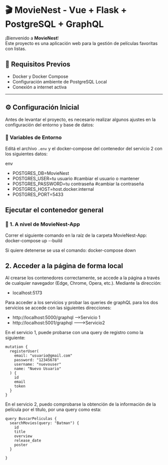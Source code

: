 # 🎬 MovieNest - Vue + Flask + PostgreSQL + GraphQL

¡Bienvenido a **MovieNest**!  
Este proyecto es una aplicación web para la gestión de películas favoritas con listas.

## 🚀 Requisitos Previos

- Docker y Docker Compose
- Configuración ambiente de PostgreSQL Local
- Conexión a internet activa
---

## ⚙️ Configuración Inicial

Antes de levantar el proyecto, es necesario realizar algunos ajustes en la configuración del entorno y base de datos:

### 📄 Variables de Entorno

Editá el archivo `.env` y el docker-compose del contenedor del servicio 2 con los siguientes datos:

env
- POSTGRES_DB=MovieNest
- POSTGRES_USER=tu usuario #cambiar el usuario o mantener
- POSTGRES_PASSWORD=tu contraseña #cambiar la contraseña
- POSTGRES_HOST=host.docker.internal
- POSTGRES_PORT=5433

## Ejecutar el contenedor general

### 📄 1. A nivel de MovieNest-App

Correr el siguiente comando en la raíz de la carpeta MovieNest-App:
docker-compose up --build

Si quiere detenerse se usa el comando: docker-compose down

## 2. Acceder a la página de forma local

Al crearse los contenedores correctamente, se accede a la página a través de cualquier navegador (Edge, Chrome, Opera, etc.). Mediante la dirección:

- localhost:5173

Para acceder a los servicios y probar las queries de graphQL para los dos servicios se accede con las siguientes direcciones:
- http://localhost:5000/graphql -->Servicio 1 
- http://localhost:5001/graphql --->Servicio2

En el servicio 1, puede probarse con una query de registro como la siguiente:

```
mutation {
  registerUser(
    email: "usuario@gmail.com"
    password: "12345678"
    username: "nuevouser"
    name: "Nuevo Usuario"
  ) {
    id
    email
    token
  }
}
```

En el servicio 2, puedo comprobarse la obtención de la información de la película por el título, por una query como esta:

```
query BuscarPeliculas {
  searchMovies(query: "Batman") {
    id
    title
    overview
    release_date
    poster
  }
 
}
```
